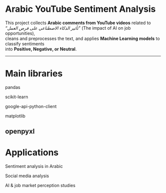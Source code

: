 # Arabic YouTube Sentiment Analysis

This project collects **Arabic comments from YouTube videos** related to  
*“تأثير الذكاء الاصطناعي على فرص العمل”* (The impact of AI on job opportunities),  
cleans and preprocesses the text, and applies **Machine Learning models** to classify sentiments  
into **Positive, Negative, or Neutral**.  

---
# Main libraries
pandas

scikit-learn

google-api-python-client

matplotlib

openpyxl
---
# Applications

Sentiment analysis in Arabic

Social media analysis

AI & job market perception studies
 
